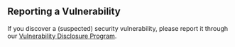 ## Reporting a Vulnerability

If you discover a (suspected) security vulnerability, please report it through our [Vulnerability Disclosure Program](https://n8n.notion.site/n8n-vulnerability-disclosure-program).
